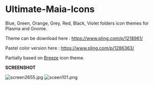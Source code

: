 # Ultimate-Maia-Icons
Blue, Green, Orange, Grey, Red, Black, Violet folders icon themes for Plasma and Gnome.

Theme can be download here : https://www.pling.com/p/1218961/

Pastel color version here : https://www.pling.com/p/1286363/

Partially based on <a href="https://github.com/KDE/breeze-icons">Breeze</a> icon theme.

<b>SCREENSHOT</b>

<img src="https://cdn.scrot.moe/images/2018/09/16/screen2655.jpg" alt="screen2655.jpg" border="0" />

<img src="https://cdn.scrot.moe/images/2019/08/02/sceen101.png" alt="sceen101.png" border="0" />
